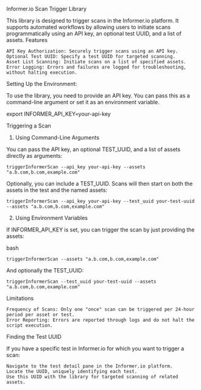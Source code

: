 Informer.io Scan Trigger Library

This library is designed to trigger scans in the Informer.io platform. It supports automated workflows by allowing users to initiate scans programmatically using an API key, an optional test UUID, and a list of assets.
Features

    API Key Authorization: Securely trigger scans using an API key.
    Optional Test UUID: Specify a test UUID for targeted scanning.
    Asset List Scanning: Initiate scans on a list of specified assets.
    Error Logging: Errors and failures are logged for troubleshooting, without halting execution.

Setting Up the Environment:

To use the library, you need to provide an API key. You can pass this as a command-line argument or set it as an environment variable.

export INFORMER_API_KEY=your-api-key

Triggering a Scan
1. Using Command-Line Arguments

You can pass the API key, an optional TEST_UUID, and a list of assets directly as arguments:

    triggerInformerScan --api_key your-api-key --assets "a.b.com,b.com,example.com"

Optionally, you can include a TEST_UUID. Scans will then start on both the assets in the test and the named assets:

    triggerInformerScan --api_key your-api-key --test_uuid your-test-uuid --assets "a.b.com,b.com,example.com"

2. Using Environment Variables

If INFORMER_API_KEY is set, you can trigger the scan by just providing the assets:

bash

    triggerInformerScan --assets "a.b.com,b.com,example.com"

And optionally the TEST_UUID:

    triggerInformerScan --test_uuid your-test-uuid --assets "a.b.com,b.com,example.com"

Limitations

    Frequency of Scans: Only one "once" scan can be triggered per 24-hour period per asset or test.
    Error Reporting: Errors are reported through logs and do not halt the script execution.

Finding the Test UUID

If you have a specific test in Informer.io for which you want to trigger a scan:

    Navigate to the test detail pane in the Informer.io platform.
    Locate the UUID, uniquely identifying each test.
    Use this UUID with the library for targeted scanning of related assets.